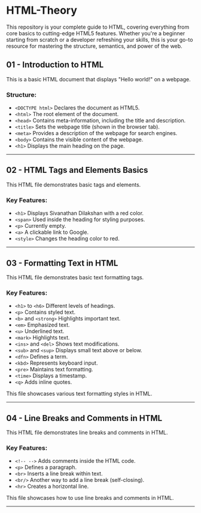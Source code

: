 # HTML-Theory
This repository is your complete guide to HTML, covering everything from core basics to cutting-edge HTML5 features. Whether you're a beginner starting from scratch or a developer refreshing your skills, this is your go-to resource for mastering the structure, semantics, and power of the web.

## 01 - Introduction to HTML  
This is a basic HTML document that displays "Hello world!" on a webpage.  
### Structure:  
- `<DOCTYPE html>` Declares the document as HTML5.  
- `<html>` The root element of the document.  
- `<head>` Contains meta-information, including the title and description.  
- `<title>` Sets the webpage title (shown in the browser tab).  
- `<meta>` Provides a description of the webpage for search engines.  
- `<body>` Contains the visible content of the webpage.  
- `<h1>` Displays the main heading on the page.  

---------------------------------------------------------------------------

## 02 - HTML Tags and Elements Basics  
This HTML file demonstrates basic tags and elements.  
### Key Features:  
- `<h1>` Displays Sivanathan Dilakshan with a red color.  
- `<span>` Used inside the heading for styling purposes.  
- `<p>` Currently empty.  
- `<a>` A clickable link to Google.  
- `<style>` Changes the heading color to red.  

---------------------------------------------------------------------------

## 03 - Formatting Text in HTML  
This HTML file demonstrates basic text formatting tags.  
### Key Features:  
- `<h1>` to `<h6>` Different levels of headings.  
- `<p>` Contains styled text.  
- `<b>` and `<strong>` Highlights important text.  
- `<em>` Emphasized text.  
- `<u>` Underlined text.  
- `<mark>` Highlights text.  
- `<ins>` and `<del>` Shows text modifications.  
- `<sub>` and `<sup>` Displays small text above or below.  
- `<dfn>` Defines a term.  
- `<kbd>` Represents keyboard input.  
- `<pre>` Maintains text formatting.  
- `<time>` Displays a timestamp.  
- `<q>` Adds inline quotes.  

This file showcases various text formatting styles in HTML.  

---------------------------------------------------------------------------

## 04 - Line Breaks and Comments in HTML  
This HTML file demonstrates line breaks and comments in HTML.  
### Key Features:  
- `<!-- -->` Adds comments inside the HTML code.  
- `<p>` Defines a paragraph.  
- `<br>` Inserts a line break within text.  
- `<br/>` Another way to add a line break (self-closing).  
- `<hr>` Creates a horizontal line.  

This file showcases how to use line breaks and comments in HTML.  

---------------------------------------------------------------------------